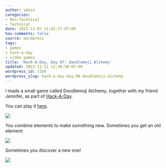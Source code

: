 ```yaml
---
author: admin
categories:
- Non-Technical
- Technical
date: 2023-11-07 21:42:27-07:00
has-comments: false
source: wordpress
tags:
- games
- hack-a-day
- video games
title: 'Hack-A-Day, Day 07: Doodlemoji Alchemy'
updated: 2023-11-11 11:38:50-07:00
wordpress_id: 1164
wordpress_slug: hack-a-day-day-06-doodlemoji-alchemy
---
```

I made a small game called Doodlemoji Alchemy, together with my friend Jennifer, as part of [Hack-A-Day](https://za3k.com/hackaday).

You can play it [here](https://za3k.github.io/ha3k-07-doodle-alchemy/).

[![](../wp-content/uploads/2023/11/equation.png)](https://za3k.github.io/ha3k-07-doodle-alchemy/)

You combine elements to make something new. Sometimes you get an old element:

[![](../wp-content/uploads/2023/11/choice.png)](https://za3k.github.io/ha3k-07-doodle-alchemy/)

Sometimes you discover a new one!

[![](../wp-content/uploads/2023/11/main.png)](https://za3k.github.io/ha3k-07-doodle-alchemy/)
